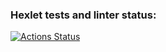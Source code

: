 ### Hexlet tests and linter status:
[![Actions Status](https://github.com/Evgenii-Markov/frontend-project-44/actions/workflows/hexlet-check.yml/badge.svg)](https://github.com/Evgenii-Markov/frontend-project-44/actions)